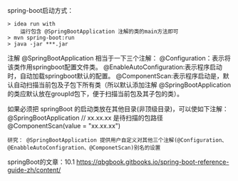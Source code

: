 
spring-boot启动方式：

	> idea run with
		运行包含 @SpringBootApplication 注解的类的main方法即可
	> mvn spring-boot:run
	> java -jar ***.jar


注解 @SpringBootApplication 相当于一下三个注解：
	@Configuration：表示将该类作用springboot配置文件类。
	@EnableAutoConfiguration:表示程序启动时，自动加载springboot默认的配置。
	@ComponentScan:表示程序启动是，默认自动扫描当前包及子包下所有类（所以默认添加注解 @SpringBootApplication 的类应默认放在groupId包下，便于扫描当前包及其子包的类）。


如果必须把 springBoot 的启动类放在其他目录(非顶级目录)，可以使如下注解：
	@SpringBootApplication
	// xx.xx.xx 是待扫描的包路径
	@ComponentScan(value = "xx.xx.xx")

	研究： @SpringBootApplication 提供用户自定义对其他三个注解(@Configuration、@EnabbleAutoConfigration、@ComponetScan)别名的设置







springBoot的文章：10.1    https://qbgbook.gitbooks.io/spring-boot-reference-guide-zh/content/